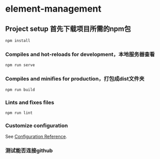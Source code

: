 # element-management

## Project setup 首先下载项目所需的npm包
```
npm install
```

### Compiles and hot-reloads for development，本地服务器查看
```
npm run serve
```

### Compiles and minifies for production，打包成dist文件夹
```
npm run build
```

### Lints and fixes files
```
npm run lint
```

### Customize configuration
See [Configuration Reference](https://cli.vuejs.org/config/).

### 测试能否连接github
